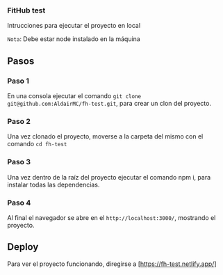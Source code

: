 ### FitHub test
Intrucciones para ejecutar el proyecto en local

`Nota`: Debe estar node instalado en la máquina

## Pasos

### Paso 1

En una consola ejecutar el comando `git clone git@github.com:AldairMC/fh-test.git`, para crear un clon del proyecto.

### Paso 2

Una vez clonado el proyecto, moverse a la carpeta del mismo con el comando `cd fh-test`

### Paso 3

Una vez dentro de la raíz del proyecto ejecutar el comando npm i, para instalar todas las dependencias.

### Paso 4

Al final el navegador se abre en el `http://localhost:3000/`, mostrando el proyecto.

## Deploy

Para ver el proyecto funcionando, diregirse a [https://fh-test.netlify.app/]
